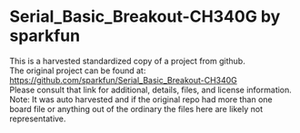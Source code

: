 
# Serial_Basic_Breakout-CH340G by sparkfun  
This is a harvested standardized copy of a project from github.  
The original project can be found at:  
https://github.com/sparkfun/Serial_Basic_Breakout-CH340G  
Please consult that link for additional, details, files, and license information.  
Note: It was auto harvested and if the original repo had more than one board file or anything out of the ordinary the files here are likely not representative.  
    